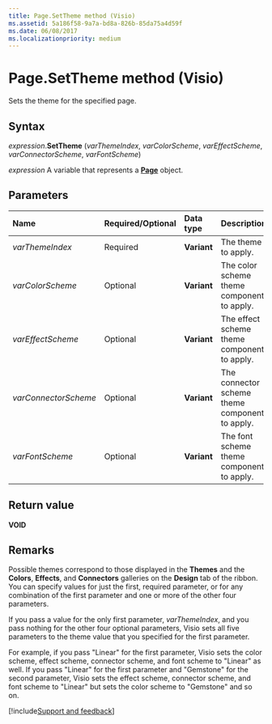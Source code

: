 ```yaml
---
title: Page.SetTheme method (Visio)
ms.assetid: 5a186f58-9a7a-bd8a-826b-85da75a4d59f
ms.date: 06/08/2017
ms.localizationpriority: medium
---
```



# Page.SetTheme method (Visio)

Sets the theme for the specified page.


## Syntax

_expression_.**SetTheme** (_varThemeIndex_, _varColorScheme_, _varEffectScheme_, _varConnectorScheme_, _varFontScheme_)

_expression_ A variable that represents a **[Page](Visio.Page.md)** object.


## Parameters

|Name|Required/Optional|Data type|Description|
|:-----|:-----|:-----|:-----|
| _varThemeIndex_|Required|**Variant**|The theme to apply.|
| _varColorScheme_|Optional|**Variant**|The color scheme theme component to apply.|
| _varEffectScheme_|Optional|**Variant**|The effect scheme theme component to apply.|
| _varConnectorScheme_|Optional|**Variant**|The connector scheme theme component to apply.|
| _varFontScheme_|Optional|**Variant**|The font scheme theme component to apply.|

## Return value

**VOID**


## Remarks

Possible themes correspond to those displayed in the **Themes** and the **Colors**, **Effects**, and **Connectors** galleries on the **Design** tab of the ribbon. You can specify values for just the first, required parameter, or for any combination of the first parameter and one or more of the other four parameters. 

If you pass a value for the only first parameter, _varThemeIndex_, and you pass nothing for the other four optional parameters, Visio sets all five parameters to the theme value that you specified for the first parameter. 

For example, if you pass "Linear" for the first parameter, Visio sets the color scheme, effect scheme, connector scheme, and font scheme to "Linear" as well. If you pass "Linear" for the first parameter and "Gemstone" for the second parameter, Visio sets the effect scheme, connector scheme, and font scheme to "Linear" but sets the color scheme to "Gemstone" and so on.




[!include[Support and feedback](~/includes/feedback-boilerplate.md)]
